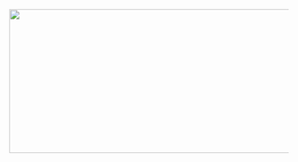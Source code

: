 ## 
<p align="center">
  <img width="7000" height="260" src="https://cdn.discordapp.com/attachments/1271814445751996419/1322170069123600476/image.png?ex=676fe655&is=676e94d5&hm=1d086b077c5061ad3ec960fd8e94891c78e3f49c123c19d895d3076c3e91b2b3&">
</p>
